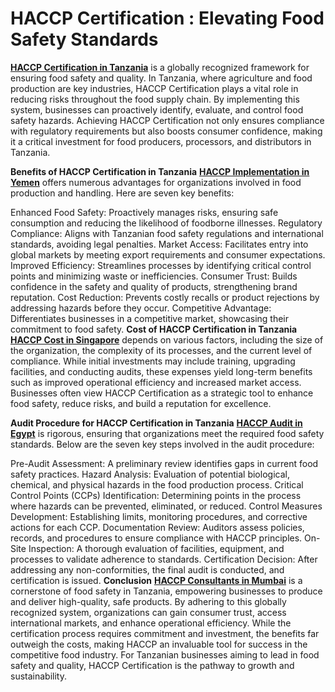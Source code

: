 # **HACCP Certification : Elevating Food Safety Standards**

**[HACCP Certification in Tanzania](https://www.b2bcert.com/haccp-certification-in-tanzania/)** is a globally recognized framework for ensuring food safety and quality. In Tanzania, where agriculture and food production are key industries, HACCP Certification plays a vital role in reducing risks throughout the food supply chain. By implementing this system, businesses can proactively identify, evaluate, and control food safety hazards. Achieving HACCP Certification not only ensures compliance with regulatory requirements but also boosts consumer confidence, making it a critical investment for food producers, processors, and distributors in Tanzania.

**Benefits of HACCP Certification in Tanzania**
**[HACCP Implementation in Yemen](https://www.b2bcert.com/haccp-certification-in-yemen/)** offers numerous advantages for organizations involved in food production and handling. Here are seven key benefits:

Enhanced Food Safety: Proactively manages risks, ensuring safe consumption and reducing the likelihood of foodborne illnesses.
Regulatory Compliance: Aligns with Tanzanian food safety regulations and international standards, avoiding legal penalties.
Market Access: Facilitates entry into global markets by meeting export requirements and consumer expectations.
Improved Efficiency: Streamlines processes by identifying critical control points and minimizing waste or inefficiencies.
Consumer Trust: Builds confidence in the safety and quality of products, strengthening brand reputation.
Cost Reduction: Prevents costly recalls or product rejections by addressing hazards before they occur.
Competitive Advantage: Differentiates businesses in a competitive market, showcasing their commitment to food safety.
**Cost of HACCP Certification in Tanzania**
**[HACCP Cost in Singapore](https://www.b2bcert.com/haccp-certification-in-singapore/)** depends on various factors, including the size of the organization, the complexity of its processes, and the current level of compliance. While initial investments may include training, upgrading facilities, and conducting audits, these expenses yield long-term benefits such as improved operational efficiency and increased market access. Businesses often view HACCP Certification as a strategic tool to enhance food safety, reduce risks, and build a reputation for excellence.

**Audit Procedure for HACCP Certification in Tanzania**
**[HACCP Audit in Egypt](https://www.b2bcert.com/haccp-certification-in-egypt/)** is rigorous, ensuring that organizations meet the required food safety standards. Below are the seven key steps involved in the audit procedure:

Pre-Audit Assessment: A preliminary review identifies gaps in current food safety practices.
Hazard Analysis: Evaluation of potential biological, chemical, and physical hazards in the food production process.
Critical Control Points (CCPs) Identification: Determining points in the process where hazards can be prevented, eliminated, or reduced.
Control Measures Development: Establishing limits, monitoring procedures, and corrective actions for each CCP.
Documentation Review: Auditors assess policies, records, and procedures to ensure compliance with HACCP principles.
On-Site Inspection: A thorough evaluation of facilities, equipment, and processes to validate adherence to standards.
Certification Decision: After addressing any non-conformities, the final audit is conducted, and certification is issued.
**Conclusion**
**[HACCP Consultants in Mumbai](https://www.b2bcert.com/haccp-certification-in-mumbai/)**  is a cornerstone of food safety in Tanzania, empowering businesses to produce and deliver high-quality, safe products. By adhering to this globally recognized system, organizations can gain consumer trust, access international markets, and enhance operational efficiency. While the certification process requires commitment and investment, the benefits far outweigh the costs, making HACCP an invaluable tool for success in the competitive food industry. For Tanzanian businesses aiming to lead in food safety and quality, HACCP Certification is the pathway to growth and sustainability.






